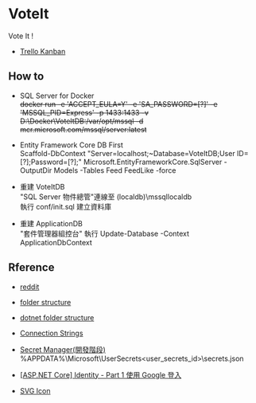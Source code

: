 # VoteIt
Vote It !

- [Trello Kanban](https://trello.com/b/0vR0ujR0/voit-it)

## How to 
- SQL Server for Docker  
~~docker run -e 'ACCEPT_EULA=Y' -e 'SA_PASSWORD=[?]' -e 'MSSQL_PID=Express' -p 1433:1433 -v D:\Docker\VoteItDB:/var/opt/mssql -d mcr.microsoft.com/mssql/server:latest~~

- Entity Framework Core DB First  
Scaffold-DbContext "Server=localhost;~Database=VoteItDB;User ID=[?];Password=[?];" Microsoft.EntityFrameworkCore.SqlServer -OutputDir Models
-Tables Feed FeedLike
-force  

- 重建 VoteItDB  
"SQL Server 物件總管"連線至 (localdb)\\mssqllocaldb  
執行 conf/init.sql 建立資料庫  

- 重建 ApplicationDB  
"套件管理器組控台" 執行 Update-Database -Context ApplicationDbContext  

## Rference
- [reddit](https://zh.wikipedia.org/wiki/Reddit)

- [folder structure](https://stackoverflow.com/questions/446017/popular-folder-structure-for-build)

- [dotnet folder structure](https://github.com/dotnet/project-system)

- [Connection Strings](https://docs.microsoft.com/en-us/ef/core/miscellaneous/connection-strings)

- [Secret Manager(開發階段)](https://docs.microsoft.com/zh-tw/aspnet/core/security/app-secrets?view=aspnetcore-2.2&tabs=windows)  
%APPDATA%\Microsoft\UserSecrets\<user_secrets_id>\secrets.json

- [[ASP.NET Core] Identity - Part 1 使用 Google 登入](https://blog.kevinyang.net/2018/05/31/aspnet-core-identity/)

- [SVG Icon](https://www.flaticon.com/)


